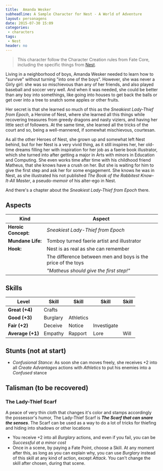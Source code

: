 ```yaml
---
title:  Amanda Wesker
subheadline: A Sample Character for Nest - A World of Adventure
layout: personagens
date: 2015-07-30 15:09
categories:
 - characters
tags:
 - Nest
header: no
---
```


>  This character follow the Character  Creation rules from Fate Core,  including         the          specific         things         from  [Nest][1].

Living in a neighborhood of boys, Amanda Wesker needed to learn how to "survive" without turning "into one of the boys". However, she was never a Girly girl: she was so mischievous than any of her friends, and also played baseball and soccer very well. And when it was needed, she could be better than any boy into somethings, like going into houses to get back the balls or get over into a tree to snatch some apples or other fruits.

Her secret is that she learned so much of this as the _Sneakiest Lady-Thief from Epoch_, a Heroine of Nest, where she learned all this things while recovering treasures from greedy dragons and nasty viziers, and having her  little sect of followers. At the same time, she learned all the tricks of the court and so, being a well-mannered, if somewhat mischievous, courtesan.

As all the other Heroes of Nest, she grown up and somewhat left Nest behind, but for her Nest is a very vivid thing, as it still inspires her, her old-time dreams filling her with inspiration for her job as a faerie book illustrator, which she turned into after getting a major in Arts with minors in Education and Computing. She even works time after time with his childhood friend Matheus, that she knows have a crush on her. But she is waiting for him to give the first step and ask her for some engagement. She knows he was in Nest, as she illustrated his not published _The Book of the Rabbitest Know-It-All Master_, a pseudo-_memoir_ of his alter-ego in Nest.

And there's a chapter about the _Sneakiest Lady-Thief from Epoch_ there.

## Aspects

| Kind | Aspect |
|-|-|
| **Heroic Concept:** | _Sneakiest Lady-Thief from Epoch_    |
| **Mundane Life:**   | Tomboy turned faerie artist and illustrator |
| **Hook:**           | Nest is as real as she can remember |
|                     | The difference between men and boys is the price of the toys |
|                     | _"Matheus should give the first step!"_ |

## Skills

|Level | Skill | Skill |Skill  |Skill  | 
|-|-|-|-|-|
| **Great (+4)**   | Crafts        |          |         |         |
| **Good (+3)**    | Burglary     |  Athletics    |         |         |
| **Fair (+2)**    | Deceive     | Notice | Investigate |         |
| **Average (+1)** | Empathy | Rapport   | Lore  | Will |

## Stunts (not at start)

+  _Confusional Stance:_ As soon she can moves freely, she receives +2 into all _Create Advantages_ actions with _Athletics_ to put his enemies into a _Confused_ stance

## Talisman (to be recovered)

### The Lady-Thief Scarf

A peace of very thin cloth that changes it's color and stamps accordingly the possessor's humor, The Lady-Thief Scarf is **_The Scarf that can snare the senses_**. The Scarf can be used as a way to do a lot of tricks for thiefing and hiding into shadows or other locations

+  You receive +2 into all _Burglary_ actions, and even if you fail, you can be _Successful at a minor cost_
+  Once in a scene, by paying a Fate Point, choose a Skill. At any moment after this, as long as you can explain why, you can use _Burglary_ instead of this skill at any kind of action, except _Attack_. You can't change the skill after chosen, during that scene.

[1]: http://www.drivethrurpg.com/product/153980/Nest--A-World-of-Adventure-for-Fate-Core

